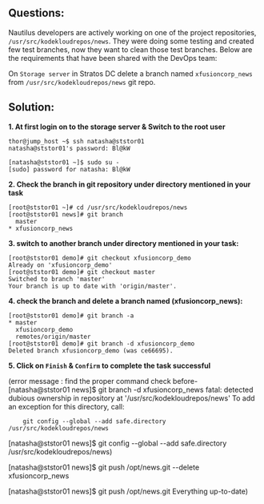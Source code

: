 

## Questions:

Nautilus developers are actively working on one of the project repositories, `/usr/src/kodekloudrepos/news`. They were doing some testing and created few test branches, now they want to clean those test branches. Below are the requirements that have been shared with the DevOps team:



On `Storage server` in Stratos DC delete a branch named `xfusioncorp_news` from `/usr/src/kodekloudrepos/news` git repo.


## Solution:  

**1. At first login on to the storage server &  Switch to the root user** 

```
thor@jump_host ~$ ssh natasha@ststor01
natasha@ststor01's password: Bl@kW

[natasha@ststor01 ~]$ sudo su -
[sudo] password for natasha: Bl@kW
```

**2. Check the branch in git repository under directory mentioned in your task**

```
[root@ststor01 ~]# cd /usr/src/kodekloudrepos/news
[root@ststor01 news]# git branch
  master
* xfusioncorp_news
```

**3. switch to another branch under directory mentioned in your task:**

```
[root@ststor01 demo]# git checkout xfusioncorp_demo
Already on 'xfusioncorp_demo'
[root@ststor01 demo]# git checkout master
Switched to branch 'master'
Your branch is up to date with 'origin/master'.
```

**4. check the branch  and delete a branch named (xfusioncorp_news):**

```
[root@ststor01 demo]# git branch -a
* master
  xfusioncorp_demo
  remotes/origin/master
[root@ststor01 demo]# git branch -d xfusioncorp_demo
Deleted branch xfusioncorp_demo (was ce66695).
```

**5.  Click on `Finish` & `Confirm` to complete the task successful**


















(error message : find the proper command check before-
[natasha@ststor01 news]$ git branch -d xfusioncorp_news
fatal: detected dubious ownership in repository at '/usr/src/kodekloudrepos/news'
To add an exception for this directory, call:

        git config --global --add safe.directory /usr/src/kodekloudrepos/news
[natasha@ststor01 news]$ git config --global --add safe.directory /usr/src/kodekloudrepos/news)

[natasha@ststor01 news]$ git push /opt/news.git --delete xfusioncorp_news

[natasha@ststor01 news]$ git push /opt/news.git
Everything up-to-date)



